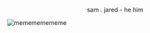 <p align="center"> sam . jared - he him

![memememememe](https://github.com/user-attachments/assets/a9e2f652-5445-4dfb-942f-5981bdb93cd7) 
